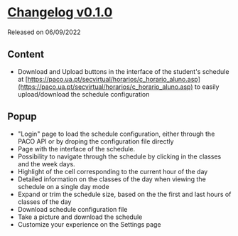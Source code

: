 # [Changelog v0.1.0](https://github.com/digas99/schedule-ua/releases/tag/v1.0.0) 
Released on 06/09/2022

## Content
- Download and Upload buttons in the interface of the student's schedule at [https://paco.ua.pt/secvirtual/horarios/c_horario_aluno.asp](https://paco.ua.pt/secvirtual/horarios/c_horario_aluno.asp) to easily upload/download the schedule configuration

## Popup
- "Login" page to load the schedule configuration, either through the PACO API or by droping the configuration file directly
- Page with the interface of the schedule.
- Possibility to navigate through the schedule by clicking in the classes and the week days.
- Highlight of the cell corresponding to the current hour of the day
- Detailed information on the classes of the day when viewing the schedule on a single day mode
- Expand or trim the schedule size, based on the the first and last hours of classes of the day
- Download schedule configuration file
- Take a picture and download the schedule
- Customize your experience on the Settings page